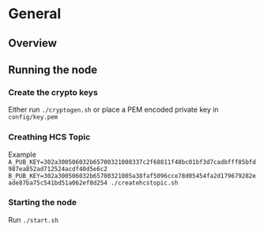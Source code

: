 # General
## Overview
## Running the node
### Create the crypto keys
Either run `./cryptogen.sh` or place a PEM encoded private key in `config/key.pem`

### Creathing HCS Topic
Example `A_PUB_KEY=302a300506032b65700321008337c2f68811f48bc01bf3d7cadbfff85bfd987ea852ad712524acdf40d5e6c2 B_PUB_KEY=302a300506032b65700321005a38faf5096cce78d05454fa2d179679282eade87ba75c541bd51a062ef8d254 ./createhcstopic.sh`

### Starting the node
Run `./start.sh`

